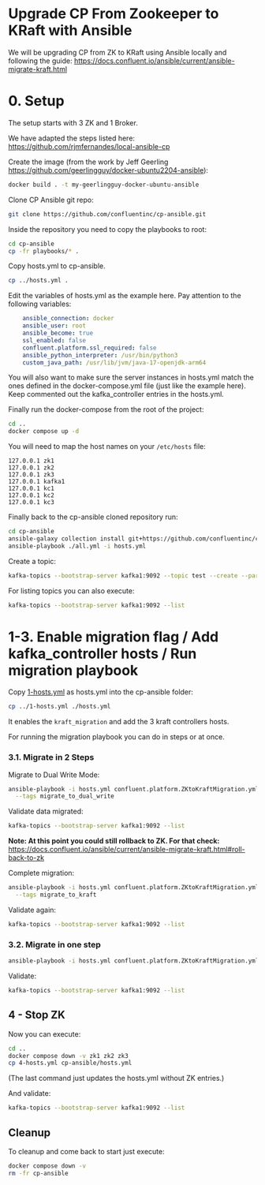 # Upgrade CP From Zookeeper to KRaft with Ansible

We will be upgrading CP from ZK to KRaft using Ansible locally and following the guide: https://docs.confluent.io/ansible/current/ansible-migrate-kraft.html

# 0. Setup

The setup starts with 3 ZK and 1 Broker.

We have adapted the steps listed here: https://github.com/rjmfernandes/local-ansible-cp

Create the image (from the work by Jeff Geerling https://github.com/geerlingguy/docker-ubuntu2204-ansible):

```bash
docker build . -t my-geerlingguy-docker-ubuntu-ansible
```

Clone CP Ansible git repo:

```bash
git clone https://github.com/confluentinc/cp-ansible.git
```
Inside the repository you need to copy the playbooks to root:

```bash
cd cp-ansible
cp -fr playbooks/* .
```

Copy hosts.yml to cp-ansible.

```bash
cp ../hosts.yml .
```

Edit the variables of hosts.yml as the example here. Pay attention to the following variables:

```yml
    ansible_connection: docker
    ansible_user: root
    ansible_become: true
    ssl_enabled: false
    confluent.platform.ssl_required: false
    ansible_python_interpreter: /usr/bin/python3
    custom_java_path: /usr/lib/jvm/java-17-openjdk-arm64
```

You will also want to make sure the server instances in hosts.yml match the ones defined in the docker-compose.yml file (just like the example here). Keep commented out the kafka_controller entries in the hosts.yml.

Finally run the docker-compose from the root of the project:

```bash
cd ..
docker compose up -d
```

You will need to map the host names on your `/etc/hosts` file:

```
127.0.0.1 zk1
127.0.0.1 zk2
127.0.0.1 zk3
127.0.0.1 kafka1
127.0.0.1 kc1
127.0.0.1 kc2
127.0.0.1 kc3
```

Finally back to the cp-ansible cloned repository run:

```bash
cd cp-ansible
ansible-galaxy collection install git+https://github.com/confluentinc/cp-ansible.git,7.6.x
ansible-playbook ./all.yml -i hosts.yml
```

Create a topic:

```bash
kafka-topics --bootstrap-server kafka1:9092 --topic test --create --partitions 1 --replication-factor 1
```

For listing topics you can also execute:

```bash
kafka-topics --bootstrap-server kafka1:9092 --list
```

# 1-3. Enable migration flag / Add kafka_controller hosts / Run migration playbook

Copy [1-hosts.yml](./1-hosts.yml) as hosts.yml into the cp-ansible folder:

```bash
cp ../1-hosts.yml ./hosts.yml
```

It enables the `kraft_migration` and add the 3 kraft controllers hosts.

For running the migration playbook you can do in steps or at once.

### 3.1. Migrate in 2 Steps

Migrate to Dual Write Mode:

```bash
ansible-playbook -i hosts.yml confluent.platform.ZKtoKraftMigration.yml \
  --tags migrate_to_dual_write
```

Validate data migrated:

```bash
kafka-topics --bootstrap-server kafka1:9092 --list
```

**Note: At this point you could still rollback to ZK. For that check:** https://docs.confluent.io/ansible/current/ansible-migrate-kraft.html#roll-back-to-zk 

Complete migration:

```bash
ansible-playbook -i hosts.yml confluent.platform.ZKtoKraftMigration.yml \
  --tags migrate_to_kraft
```

Validate again:

```bash
kafka-topics --bootstrap-server kafka1:9092 --list
```


### 3.2. Migrate in one step

```bash
ansible-playbook -i hosts.yml confluent.platform.ZKtoKraftMigration.yml
```

Validate:

```bash
kafka-topics --bootstrap-server kafka1:9092 --list
```

## 4 - Stop ZK 

Now you can execute:

```bash
cd ..
docker compose down -v zk1 zk2 zk3
cp 4-hosts.yml cp-ansible/hosts.yml
```

(The last command just updates the hosts.yml without ZK entries.)

And validate:

```bash
kafka-topics --bootstrap-server kafka1:9092 --list
```

## Cleanup

To cleanup and come back to start just execute:

```bash
docker compose down -v 
rm -fr cp-ansible
```

